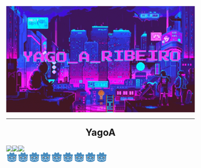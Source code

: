 <div align="center">
    <img src="https://github.com/yagoAribeiro/yagoAribeiro/blob/main/banner.gif" width="820">
</div>
<hr>
<h2 style="margin:20px; font-size:19pt;" align="center">YagoA</h2>

<div style="display:flex; flex-direction:row;" align="center">
    <img src="https://github-readme-stats.vercel.app/api?username=yagoAribeiro&show_icons=true&theme=radical&border_color=DF61F1">
    <img src="https://github-readme-stats.vercel.app/api/top-langs/?username=yagoAribeiro&langs_count=8&layout=compact&theme=radical&border_color=DF61F1">
    <img src="http://github-readme-streak-stats.herokuapp.com?user=yagoAribeiro&theme=radical&date_format=j%20M%5B%20Y%5D&mode=weekly">
</div>

<div style="display:flex; flex-direction:row;" align="center">
    <img src="https://github.com/devicons/devicon/blob/master/icons/godot/godot-original.svg" width="30" height="30">
    <img src="https://github.com/devicons/devicon/blob/master/icons/godot/godot-original.svg" width="30" height="30">
    <img src="https://github.com/devicons/devicon/blob/master/icons/godot/godot-original.svg" width="30" height="30">
    <img src="https://github.com/devicons/devicon/blob/master/icons/godot/godot-original.svg" width="30" height="30">
    <img src="https://github.com/devicons/devicon/blob/master/icons/godot/godot-original.svg" width="30" height="30">
    <img src="https://github.com/devicons/devicon/blob/master/icons/godot/godot-original.svg" width="30" height="30">
    <img src="https://github.com/devicons/devicon/blob/master/icons/godot/godot-original.svg" width="30" height="30">
    <img src="https://github.com/devicons/devicon/blob/master/icons/godot/godot-original.svg" width="30" height="30">
    <img src="https://github.com/devicons/devicon/blob/master/icons/godot/godot-original.svg" width="30" height="30">
</div>


